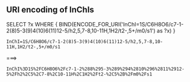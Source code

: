 ## URI encoding of InChIs


SELECT ?x WHERE {
  BIND(ENCODE_FOR_URI('InChI=1S/C6H8O6/c7-1-2(8)5-3(9)4(10)6(11)12-5/h2,5,7-8,10-11H,1H2/t2-,5+/m0/s1') as ?x)
}

`InChI=1S/C6H8O6/c7-1-2(8)5-3(9)4(10)6(11)12-5/h2,5,7-8,10-11H,1H2/t2-,5+/m0/s1`

 ===>
 
`InChI%3D1S%2FC6H8O6%2Fc7-1-2%288%295-3%289%294%2810%296%2811%2912-5%2Fh2%2C5%2C7-8%2C10-11H%2C1H2%2Ft2-%2C5%2B%2Fm0%2Fs1`


